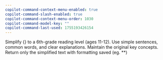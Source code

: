 ```yaml
---
copilot-command-context-menu-enabled: true
copilot-command-slash-enabled: true
copilot-command-context-menu-order: 1030
copilot-command-model-key: ""
copilot-command-last-used: 1755193426154
---
```

Simplify {} to a 6th-grade reading level (ages 11-12). Use simple sentences, common words, and clear explanations. Maintain the original key concepts. Return only the simplified text with formatting saved (eg. **)